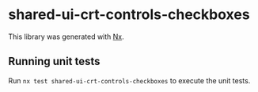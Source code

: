 # shared-ui-crt-controls-checkboxes

This library was generated with [Nx](https://nx.dev).

## Running unit tests

Run `nx test shared-ui-crt-controls-checkboxes` to execute the unit tests.
